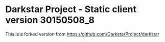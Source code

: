 Darkstar Project - Static client version 30150508_8
========

This is a forked version from https://github.com/DarkstarProject/darkstar
